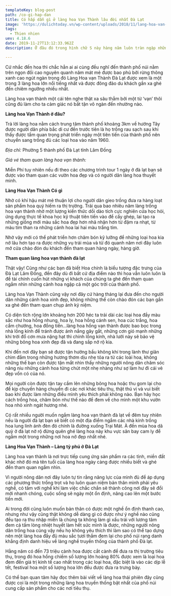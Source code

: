 ```yaml
---
templateKey: blog-post
path: /co-gi-hap-dan
title: Có hấp dẫn gì ở làng hoa Vạn Thành lâu đời nhất Đà Lạt
image: 'https://dulichtoday.vn/wp-content/uploads/2018/11/lang-hoa-van-thanh-vuon-hoa-nu-hoang-xanh.jpg' 
tags:
  - Thien nhien
uev: 4.18.6
date: 2019-11-27T13:12:33.962Z
description: Ở đâu đó trong hình chữ S này hàng năm luôn tràn ngập những loài hoa khác nhau bốn mùa xuân, hạ, thu, đông đều đem lại nhiều màu hoa rực sắc đỏ,vàng, hồng, tím… 

---
```




Cứ nhắc đến hoa thì chắc hẳn ai ai cùng đều nghĩ đến thành phố núi nằm trên ngọn đồi cao nguyên quanh năm mát mẻ được bao phủ bởi rừng thông xanh cao ngút ngàn trong đó Làng Hoa vạn Thành Đà Lạt được xem là một trong 3 làng hoa lớn nổi tiếng nhất và được đông đảo du khách gần xa ghé đến chiêm ngưỡng nhiều nhất.

Làng hoa vạn thành một cái tên nghe thật xa sâu thẳm bởi một từ ‘vạn’ thôi cũng đủ làm cho ta cảm giác nó bất tận vô ngàn đến nhường nào.

**Làng hoa Vạn Thành ở đâu?**

Trả lời làng hoa nằm cách trung tâm thành phố khoảng 3km về hướng Tây được người dân phía bắc di cư đến trước tiên là họ trồng rau sạch sau khi thấy được tầm quan trọng phát triển ngày một tiên tiến của thành phố nên chuyển sang trồng đủ các loại hoa vào năm 1960.

*Địa chỉ:* Phường 5 thành phố Đà Lạt tỉnh Lâm Đồng

*Giá vé tham quan làng hoa vạn thành:*

Miễn Phí tuy nhiên nếu đi theo các chương trình tour 1 ngày ở đà lạt bạn sẽ được vào tham quan các vườn hoa đẹp và có người dân làng hoa thuyết minh.



**Làng Hoa Vạn Thành Có gì**

Nhờ có khí hậu mát mẻ thuận lợi cho người dân gieo trồng đưa ra hàng loạt sản phẩm hoa quý hiếm ra thị trường. Trải qua bao nhiêu năm làng trồng hoa vạn thành nhờ một lượng kiến thức dồi dào tích cực nghiên cứa học hỏi, ứng dụng thực tế khoa học kỹ thuật tiên tiến vào để cấy ghép, lai tạo ra những giống mới màu sắc hoa đẹp hơn nhã nhặn hơn từ đậm ra nhạt, từ màu tím than ra những cánh hoa lai hai màu trắng tím.


Nhờ vậy mới có thể phát triển hơn chăm bón kỹ lưỡng để những loại hoa kia nở lâu hơn tạo ra được những vụ trái mùa và từ đó quanh năm nơi đây luôn mở cửa chào đón du khách đến tham quan hàng ngày, hàng giờ.

**Tham quan làng hoa vạn thành đà lạt**

Thật vậy! Cũng như các bạn đã biết Hoa chính là biểu tượng đặc trưng của Đà Lạt Lâm Đồng, đến đây dù đi bất cứ địa điểm nào thì hoa vẫn luôn luôn là đề tài chính cuốn hút những vị khách của chúng ta ghé đến tham quan ngắm nhìn những cành hoa ngập cả một góc trời của thành phố.


Làng hoa Vạn Thành cũng vậy nơi đây cứ hàng tháng lại đưa đến cho người dân những cánh hoa xinh đẹp, không những thế còn chào đón các bạn gần xa ghé đến tham quan chụp ảnh kỷ niệm.

Có diện tích rộng lớn khoảng hơn 200 héc ta trải dài các loại hoa đầy màu sắc như hoa hồng nhung, hoa ly, hoa hồng cánh sen, hoa cúc trắng, hoa cẩm chướng, hoa đồng tiền…làng hoa hồng vạn thành được bao bọc trong nhà lồng kính để tránh được ánh nắng gây gắt, những cơn gió mạnh những khi trời đổ cơn mưa nặng hạt thì chính lồng kính, nhà lưới này sẽ bảo vệ những bông hoa xinh đẹp đã và đang sắp nở rộ kia.



Khi đến nơi đây bạn sẽ được tận hưởng bầu không khí trong lành thư giãn chìm đắm trong những hương thơm dịu nhẹ tỏa ra từ các loài hoa, không những thế bạn còn được tận mắt nhìn thấy những người nông dân chăm sóc nâng niu những cành hoa từng chút một nhẹ nhàng như sợ làm hư đi cái vẻ đẹp vốn có của nó.


Mọi người còn được tận tay cầm lên những bông hoa hoặc thu gom lại cho để kịp chuyến hàng chuyển đi các nơi khác tiêu thụ, thật thú vị và vui biết bao khi được làm những điều mình yêu thích phải không nào. Bạn hãy học cách trồng hoa, chăm bón như thế nào để đem về cho mình một khu vườn hoa nhỏ xinh ngát hương nhé.

Có rất nhiều người muốn ngắm làng hoa vạn thành đà lạt về đêm tuy nhiên nếu là người đà lạt bạn sẽ biết có một địa điểm ngắm các nhà kính trồng hoa lung linh ánh đèn đó chính là đường xuống Trại Mát. À đến mùa hoa dã quỳ ở đà lạt nở rộ đừng quên ghé làng hoa này khu vực sân bay cam ly để ngắm một trong những nơi hoa nở đẹp nhất nhé.

**Làng Hoa Vạn Thành – Làng tỷ phú ở Đà Lạt**

Làng hoa vạn thành là nơi trực tiếp cung ứng sản phẩm ra các tỉnh, miền đất khác nhờ đó mà tên tuổi của làng hoa ngày càng được nhiều biết và ghé đến tham quan ngắm nhìn.

Vì người nông dân nơi đây luôn tự tin rằng năng lực của mình đủ để áp dụng các phương thức trồng trọt và họ luôn quan niệm bản thân mình phải yêu nghề, có tâm với nghề khi làm việc chắc chắn sẽ thành công nơi đây sẽ đổi mới nhanh chóng, cuộc sống sẽ ngày một ổn định, nâng cao lên một bước tiến mới.


Ai trong đời cũng luôn muốn bản thân có được một nghề ổn định thanh cao, nhưng như vậy cũng thật không dễ dàng gì có được như ý nghề nào cũng đều tạo ra thu nhập miễn là chúng ta không làm gì xấu trái với lương tâm đem cả tấm lòng nhiệt huyết làm hết sức mình là được, những người nông dân trồng hoa cũng vậy nếu họ không yêu thích thì làm sao có thể tạo dựng nên một làng hoa đầy đủ màu sắc tươi thắm đem lại cho phố núi rạng danh khẳng định danh hiệu về làng nghề truyền thống của thành phố Đà lạt.

Hằng năm có đến 73 triệu cành hoa được cắt cành để đưa ra thị trường tiêu thụ, trong đó hoa hồng chiếm số lượng lớn hoảng 80% được xem là loại hoa đem đến giá trị kinh tế cao nhất trong các loại hoa, đặc biệt là vào các dịp lễ tết, festival hoa một số lượng hoa lớn đều được đưa ra trưng bày.

Có thể bạn quan tâm hãy đọc thêm bài viết về làng hoa thái phiên đây cũng được coi là một trong những làng hoa truyền thống bật nhất của phố núi cung cấp sản phẩm cho các nơi tiêu thụ.

